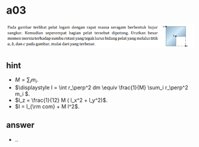 # a03
![](../img/a03.png)


## hint
+ $M = \sum_i m_i$.
+ $\displaystyle I = \int r_\perp^2 dm \equiv \frac{1}{M} \sum_i r_\perp^2 m_i $. 
+ $I_z = \frac{1}{12} M ( l_x^2 + l_y^2)$.
+ $I = I_{\rm com} + M l^2$.


## answer
+ ..